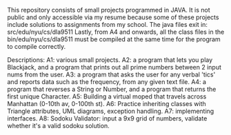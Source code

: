 This repository consists of small projects programmed in JAVA.
It is not public and only accessible via my resume because some of these projects include solutions to assignments from my school.
The java files exit in: src/edu/nyu/cs/dla9511
Lastly, from A4 and onwards, all the class files in the bin/edu/nyu/cs/dla9511 must be compiled at the same time for the program to compile correctly.

Descriptions:
A1: various small projects.
A2: a program that lets you play Blackjack, and a program that prints out all prime numbers between 2 input nums from the user.
A3: a program that asks the user for any verbal 'tics' and reports data such as the frequency, from any given text file.
A4: a program that reverses a String or Number, and a program that returns the first unique Character.
A5: Building a virtual moped that travels across Manhattan (0-10th av, 0-100th st).
A6: Practice inheriting classes with Triangle attributes, UML diagrams, exception handling.
A7: implementing interfaces.
A8: Sodoku Validator: input a 9x9 grid of numbers, validate whether it's a valid sodoku solution.
